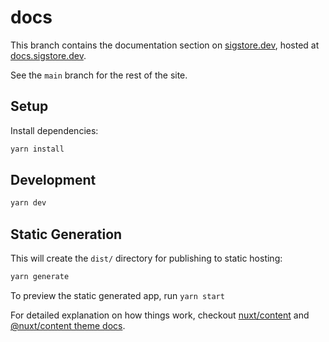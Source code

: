 # docs

This branch contains the documentation section on [sigstore.dev](https://sigstore.dev), hosted at [docs.sigstore.dev](https://docs.sigstore.dev/).

See the `main` branch for the rest of the site.

## Setup

Install dependencies:

```bash
yarn install
```

## Development

```bash
yarn dev
```

## Static Generation

This will create the `dist/` directory for publishing to static hosting:

```bash
yarn generate
```

To preview the static generated app, run `yarn start`

For detailed explanation on how things work, checkout [nuxt/content](https://content.nuxtjs.org) and [@nuxt/content theme docs](https://content.nuxtjs.org/themes-docs).
